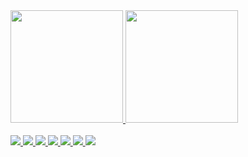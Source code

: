  <div>
  <a href="https://github.com/laerte-guimaraes">
  <img height="180em" src="https://github-readme-stats.vercel.app/api?username=laerte-guimaraes&show_icons=true&theme=default&include_all_commits=true&count_private=true"/>
  <img height="180em" src="https://github-readme-stats.vercel.app/api/top-langs/?username=laerte-guimaraes&layout=compact&langs_count=7&theme=default"/>
</div>
<div style="display: inline_block"><br>
  <img src="https://img.shields.io/badge/Ruby-CC342D?style=for-the-badge&logo=ruby&logoColor=white">
  <img src="https://img.shields.io/badge/PHP-316192?style=for-the-badge&logo=php&logoColor=white">
  <img src="https://img.shields.io/badge/Amazon Web Services-14354C?style=for-the-badge&logo=amazonaws&logoColor=white">
  <img src="https://img.shields.io/badge/MySQL-4479A1?style=for-the-badge&logo=mysql&logoColor=white">
  <img src="https://img.shields.io/badge/Git-E34F26?style=for-the-badge&logo=git&logoColor=white">
  <img src="https://img.shields.io/badge/Linux-E34F26?style=for-the-badge&logo=linux&logoColor=black">
  <img src="https://img.shields.io/badge/Docker-2496ED?style=for-the-badge&logo=docker&logoColor=white">
</div>
